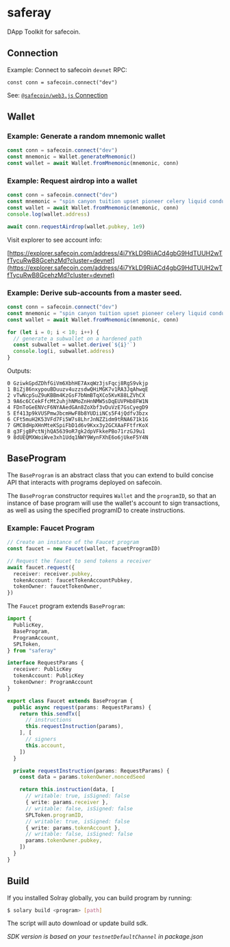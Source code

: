 # saferay

DApp Toolkit for safecoin.

## Connection

Example: Connect to safecoin `devnet` RPC:

```
const conn = safecoin.connect("dev")
```

See: [`@safecoin/web3.js` Connection](https://github.com/Fair-Exchange/safecoin-web3.js/class/src/connection.js~Connection.html)

## Wallet

### Example: Generate a random mnemonic wallet

```js
const conn = safecoin.connect("dev")
const mnemonic = Wallet.generateMnemonic()
const wallet = await Wallet.fromMnemonic(mnemonic, conn)
```

### Example: Request airdrop into a wallet

```js
const conn = safecoin.connect("dev")
const mnemonic = "spin canyon tuition upset pioneer celery liquid conduct boy bargain dust seed"
const wallet = await Wallet.fromMnemonic(mnemonic, conn)
console.log(wallet.address)

await conn.requestAirdrop(wallet.pubkey, 1e9)
```

Visit explorer to see account info:

[https://explorer.safecoin.com/address/4i7YkLD9RiiACd4gbG9HdTUUH2wTfTycuRwB8GcehzMd?cluster=devnet](https://explorer.safecoin.com/address/4i7YkLD9RiiACd4gbG9HdTUUH2wTfTycuRwB8GcehzMd?cluster=devnet)

### Example: Derive sub-accounts from a master seed.

```js
const conn = safecoin.connect("dev")
const mnemonic = "spin canyon tuition upset pioneer celery liquid conduct boy bargain dust seed"
const wallet = await Wallet.fromMnemonic(mnemonic, conn)

for (let i = 0; i < 10; i++) {
  // generate a subwallet on a hardened path
  const subwallet = wallet.derive(`${i}'`)
  console.log(i, subwallet.address)
}
```

Outputs:

```
0 GziwkGpdZDhfGiVm6XbhHE7AxqWz3jsFqcj8RgS9vkjp
1 BiZj86nxypouBDuuzv4uzzsdwQHiMGK7v1RA3JqAhwqE
2 vTwNcpSuZ9uKBBm4KzGsF7bNmBTqXCo5KvK88LZVhCX
3 9A6c6CCekFfcMt2uhjhNMoZnHnNMW5sDqEUVPHb8FW1N
4 FDnToGeENVcF6NYAAedGAn8ZoXbf3vDuVzE7GsCyegD9
5 Ef413p9kVUSPmwJbcmHwF8b8YUDiiNCs5F4jQdfv3bzx
6 CFt5muH2K53VFd7Fi5W7s8LhrJnNZZidm9tRNA671k1G
7 GMC8dHpXHnMteKSpiFbD1d6v9Kxx3y2GCXAaFFtfrKoX
8 g3FjgBPctNjhQA5639oR7gk2dpVFkkePBo71rzGJ9u1
9 8dUEQMXWoiWve3xh1Udq1NWY9WynFXhE6o6jUkeF5Y4N
```

## BaseProgram

The `BaseProgram` is an abstract class that you can extend to build concise API that interacts with programs deployed on safecoin.

The `BaseProgram` constructor requires `Wallet` and the `programID`, so that an instance of base program will use the wallet's account to sign transactions, as well as using the specified programID to create instructions.

### Example: Faucet Program

```ts
// Create an instance of the Faucet program
const faucet = new Faucet(wallet, facuetProgramID)

// Request the faucet to send tokens a receiver
await faucet.request({
  receiver: receiver.pubkey,
  tokenAccount: faucetTokenAccountPubkey,
  tokenOwner: faucetTokenOwner,
})
```

The `Faucet` program extends `BaseProgram`:

```ts
import {
  PublicKey,
  BaseProgram,
  ProgramAccount,
  SPLToken,
} from "saferay"

interface RequestParams {
  receiver: PublicKey
  tokenAccount: PublicKey
  tokenOwner: ProgramAccount
}

export class Faucet extends BaseProgram {
  public async request(params: RequestParams) {
    return this.sendTx([
      // instructions
      this.requestInstruction(params),
    ], [
      // signers
      this.account,
    ])
  }

  private requestInstruction(params: RequestParams) {
    const data = params.tokenOwner.noncedSeed

    return this.instruction(data, [
      // writable: true, isSigned: false
      { write: params.receiver },
      // writable: false, isSigned: false
      SPLToken.programID,
      // writable: true, isSigned: false
      { write: params.tokenAccount },
      // writable: false, isSigned: false
      params.tokenOwner.pubkey,
    ])
  }
}
```

## Build

If you installed Solray globally, you can build program by running:

```bash
$ solary build <program> [path]
```

The script will auto download or update build sdk. 

*SDK version is based on your `testnetDefaultChannel` in  package.json*